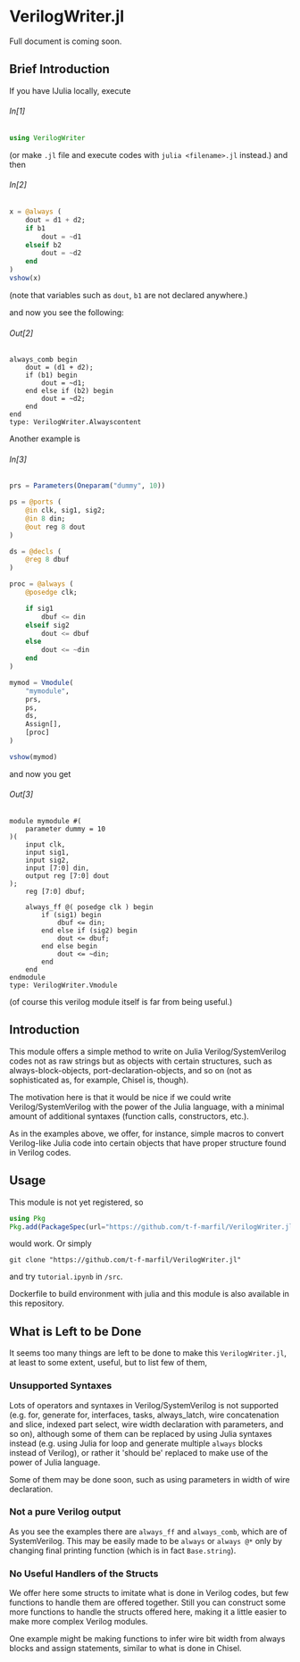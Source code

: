 # VerilogWriter.jl

<!-- Full document is available [here](url). -->
Full document is coming soon.

## Brief Introduction 

If you have IJulia locally, execute
###### In[1]
```Julia
using VerilogWriter
```
(or make `.jl` file and execute codes with `julia <filename>.jl` instead.) and then

###### In[2]
```Julia
x = @always (
    dout = d1 + d2;
    if b1
        dout = ~d1
    elseif b2 
        dout = ~d2
    end
)
vshow(x)
```

(note that variables such as `dout`, `b1` are not declared anywhere.)

and now you see the following:

###### Out[2]
```
always_comb begin
    dout = (d1 + d2);
    if (b1) begin
        dout = ~d1;
    end else if (b2) begin
        dout = ~d2;
    end
end
type: VerilogWriter.Alwayscontent
```

Another example is 

###### In[3]
```Julia
prs = Parameters(Oneparam("dummy", 10))

ps = @ports (
    @in clk, sig1, sig2;
    @in 8 din;
    @out reg 8 dout
)

ds = @decls (
    @reg 8 dbuf
)

proc = @always (
    @posedge clk;

    if sig1
        dbuf <= din 
    elseif sig2 
        dout <= dbuf
    else
        dout <= ~din 
    end
)

mymod = Vmodule(
    "mymodule",
    prs,
    ps,
    ds,
    Assign[],
    [proc]
)

vshow(mymod)
```

and now you get 

###### Out[3]
```
module mymodule #(
    parameter dummy = 10
)(
    input clk,
    input sig1,
    input sig2,
    input [7:0] din,
    output reg [7:0] dout
);
    reg [7:0] dbuf;

    always_ff @( posedge clk ) begin
        if (sig1) begin
            dbuf <= din;
        end else if (sig2) begin
            dout <= dbuf;
        end else begin
            dout <= ~din;
        end
    end
endmodule
type: VerilogWriter.Vmodule
```

(of course this verilog module itself is far from being useful.)

## Introduction

This module offers a simple method to write on Julia  Verilog/SystemVerilog codes not as raw strings but as objects with certain structures, such as always-block-objects, port-declaration-objects, and so on (not as sophisticated as, for example, Chisel is, though).

The motivation here is that it would be nice if we could write Verilog/SystemVerilog with the power of the Julia language, with a minimal amount of additional syntaxes (function calls, constructors, etc.). 

As in the examples above, we offer, for instance, simple macros to convert Verilog-like Julia code into certain objects that have proper structure found in Verilog codes.

## Usage 

This module is not yet registered, so
```Julia
using Pkg
Pkg.add(PackageSpec(url="https://github.com/t-f-marfil/VerilogWriter.jl"))
```
would work. Or simply 
```
git clone "https://github.com/t-f-marfil/VerilogWriter.jl"
```
and try `tutorial.ipynb` in `/src`.

Dockerfile to build environment with julia and this module is also available in this repository.

## What is Left to be Done

It seems too many things are left to be done to make this `VerilogWriter.jl`, at least to some extent, useful, but to list few of them, 

### Unsupported Syntaxes
Lots of operators and syntaxes in Verilog/SystemVerilog is not supported (e.g. for, generate for, interfaces, tasks, always_latch, wire concatenation and slice, indexed part select, wire width declaration with parameters, and so on), although some of them can be replaced by using Julia syntaxes instead (e.g. using Julia for loop and generate multiple `always` blocks instead of Verilog), or rather it 'should be' replaced to make use of the power of Julia language.

Some of them may be done soon, such as using parameters in width of wire declaration.

### Not a pure Verilog output 

As you see the examples there are `always_ff` and `always_comb`, which are of SystemVerilog. This may be easily made to be `always` or `always @*` only by changing final printing function (which is in fact `Base.string`).

### No Useful Handlers of the Structs 
We offer here some structs to imitate what is done in Verilog codes, but few functions to handle them are offered together. Still you can construct some more functions to handle the structs offered here, making it a little easier to make more complex Verilog modules.

One example might be making functions to infer wire bit width from always blocks and assign statements, similar to what is done in Chisel.
